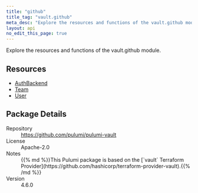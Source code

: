 ```yaml
---
title: "github"
title_tag: "vault.github"
meta_desc: "Explore the resources and functions of the vault.github module."
layout: api
no_edit_this_page: true
---
```


<!-- WARNING: this file was generated by Pulumi Docs Generator. -->
<!-- Do not edit by hand unless you're certain you know what you are doing! -->

Explore the resources and functions of the vault.github module.

<h2 id="resources">Resources</h2>
<ul class="api">
    <li><a href="authbackend" title="AuthBackend"><span class="api-symbol api-symbol--resource"></span>AuthBackend</a></li>
    <li><a href="team" title="Team"><span class="api-symbol api-symbol--resource"></span>Team</a></li>
    <li><a href="user" title="User"><span class="api-symbol api-symbol--resource"></span>User</a></li>
</ul>

<h2 id="package-details">Package Details</h2>
<dl class="package-details">
	<dt>Repository</dt>
	<dd><a href="https://github.com/pulumi/pulumi-vault">https://github.com/pulumi/pulumi-vault</a></dd>
	<dt>License</dt>
	<dd>Apache-2.0</dd>
	<dt>Notes</dt>
	<dd>{{% md %}}This Pulumi package is based on the [`vault` Terraform Provider](https://github.com/hashicorp/terraform-provider-vault).{{% /md %}}</dd>
	<dt>Version</dt>
	<dd>4.6.0</dd>
</dl>

